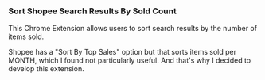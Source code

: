 ### Sort Shopee Search Results By Sold Count

This Chrome Extension allows users to sort search results by the number of items sold.

Shopee has a "Sort By Top Sales" option but that sorts items sold per MONTH, which I found not particularly useful. And that's why I decided to develop this extension.